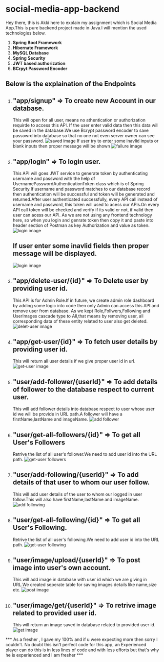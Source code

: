 # social-media-app-backend
Hey there, this is Akki here to explain my assignment which is Social Media App.This is pure backend project made in Java.I will mention the used technologies below.
1) **Spring Boot Framework**
2) **Hibernate Framework**
3) **MySQL Database**
4) **Spring Security**
5) **JWT based authorization**
6) **BCrpyt Password Encoder**

## Below is the explaination of the Endpoints

1) ## "app/signup" => To create new Account in our database.  
      This will open for all user, means no athentication or authorization requirde to access this API. If the user enter valid data then this data will 
      be saved in the database.We use Bcrypt password encoder to save passowrd into database so that no one not even server owner can see your password.
      ![saved image](images/signup.png)
       If user try to enter some inavlid inputs or blank inputs then proper message will be shown
       ![failure image](images/Screenshot%20(298).png)
       
2) ## "app/login" => To login user.  
      This API will goes JWT service to generate token by authenticating username and password with the help of UsernamePasswordAuthenticationToken class which
      is of Spring Security.If username and password matches to our database record then authentication will be successful and token will be generated and returned.After user authenticated successfully, 
       every API call instead of username and password, this token will used to acess our APIs.On every API call token will be checked and verify if its valid or not, if valid then user can acess our API.
      As we are not using any frontend technology here, so when you login and genrate token then copy it and paste into header section of Postman as key Authorization and value
      as token.
      ![login image](images/login.png)
      ## If user enter some inavlid fields then proper message will be displayed.
      ![login image](images/loginFieldError.png)
      
3) ## "app/delete-user/{id}" => To Delete user by providing user id.  
      This API is for Admin Role.If in future, we create admin role dashboard by adding some logic into code then only Admin can access this API and remove user from database.
      As we kept Role,Follwers,Following and UserImages cascade type to All,that means by removing user, all corresponding data of these entity related to user also get deleted.
      ![delet-user image](images/delete-user.png)

4) ## "app/get-user/{id}" => To fetch user details by providing user id.    
    This will return all user details if we give proper user id in url.
    ![get-user image](images/get-user.png)
    
5) ## "user/add-follower/{userId}" => To add details of follower to the database respect to current user.  
    This will add follower details into database respect to user whose user id we will be provide in URL path.A follower will have a firstName,lastName and imageName.
    ![add follower](images/add-follower.png)



6) ## "user/get-all-followers/{id}" => To get all User's Followers  
    Retrive the list of all user's follower.We need to add user id into the URL path.
    ![get-user followers](images/get-all-followers.png)
    
7) ## "user/add-following/{userId}" => To add details of that user to whom our user follow.  
      This will add user details of the user to whom our logged in user follow.This will also have firstName,lastName and imageName.
      ![add following](images/add-following.png)
      
8) ## "user/get-all-following/{id}" => To get all User's Following.  
    Retrive the list of all user's following.We need to add user id into the URL path.
    ![get-user following](images/get-all-following.png)
    
9) ## "user/image/upload/{userId}" => To post image into user's own account.
      This will add image in database with user id which we are giving in URL.We created seperate table for saving images details like name,size etc.
      ![post image](images/upload-image.png)
      
10) ## "user/image/get/{userId}" => To retrive image related to provided user id.
      This will return an image saved in database related to provided user id.
       ![get image](images/get-image.png)
      
      
*** As a fresher , I gave my 100% and if u were expecting more then sorry I couldn't. No doubt this isn't perfect code for this app,
an Experienced player can do this is in less lines of code and with less efforts but that's why he is experienced and I am fresher ***
      
